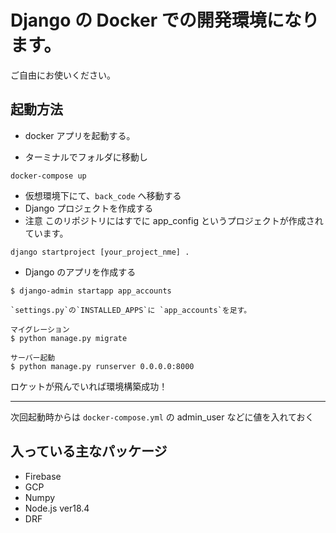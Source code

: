 # Django の Docker での開発環境になります。

ご自由にお使いください。

## 起動方法

- docker アプリを起動する。

- ターミナルでフォルダに移動し

```
docker-compose up

```

- 仮想環境下にて、`back_code` へ移動する
- Django プロジェクトを作成する
- 注意 このリポジトリにはすでに app_config というプロジェクトが作成されています。

```
django startproject [your_project_nme] .
```

- Django のアプリを作成する

```
$ django-admin startapp app_accounts

`settings.py`の`INSTALLED_APPS`に `app_accounts`を足す。

マイグレーション
$ python manage.py migrate

サーバー起動
$ python manage.py runserver 0.0.0.0:8000
```

ロケットが飛んでいれば環境構築成功！

---

次回起動時からは `docker-compose.yml` の admin_user などに値を入れておく

## 入っている主なパッケージ

- Firebase
- GCP
- Numpy
- Node.js ver18.4
- DRF

